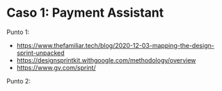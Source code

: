 # Caso 1: Payment Assistant

Punto 1:
 - https://www.thefamiliar.tech/blog/2020-12-03-mapping-the-design-sprint-unpacked
 - https://designsprintkit.withgoogle.com/methodology/overview
 - https://www.gv.com/sprint/

Punto 2: 